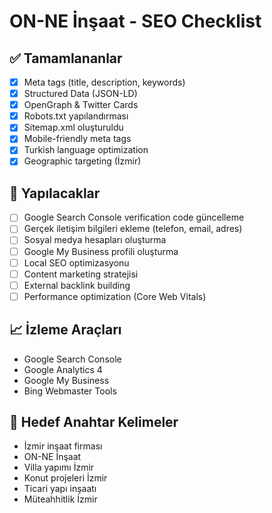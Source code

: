 # ON-NE İnşaat - SEO Checklist

## ✅ Tamamlananlar
- [x] Meta tags (title, description, keywords)
- [x] Structured Data (JSON-LD)
- [x] OpenGraph & Twitter Cards
- [x] Robots.txt yapılandırması
- [x] Sitemap.xml oluşturuldu
- [x] Mobile-friendly meta tags
- [x] Turkish language optimization
- [x] Geographic targeting (İzmir)

## 🔧 Yapılacaklar
- [ ] Google Search Console verification code güncelleme
- [ ] Gerçek iletişim bilgileri ekleme (telefon, email, adres)
- [ ] Sosyal medya hesapları oluşturma
- [ ] Google My Business profili oluşturma
- [ ] Local SEO optimizasyonu
- [ ] Content marketing stratejisi
- [ ] External backlink building
- [ ] Performance optimization (Core Web Vitals)

## 📈 İzleme Araçları
- Google Search Console
- Google Analytics 4
- Google My Business
- Bing Webmaster Tools

## 🎯 Hedef Anahtar Kelimeler
- İzmir inşaat firması
- ON-NE İnşaat
- Villa yapımı İzmir
- Konut projeleri İzmir
- Ticari yapı inşaatı
- Müteahhitlik İzmir

